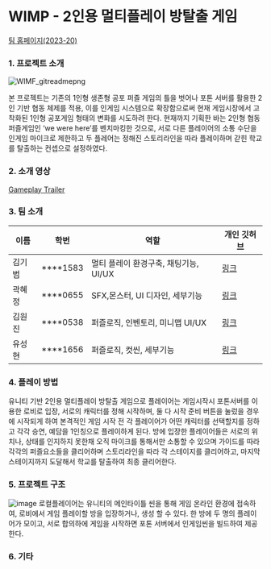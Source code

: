 # WIMP - 2인용 멀티플레이 방탈출 게임

[팀 홈페이지(2023-20)](https://kookmin-sw.github.io/capstone-2023-20/)


### 1. 프로젝트 소개

![WIMF_gitreadmepng](https://user-images.githubusercontent.com/67236054/229353376-b0528b79-79d8-4935-b61d-0d2fe58fcd4a.png)

 본 프로젝트는 기존의 1인형 생존형 공포 퍼즐 게임의 틀을 벗어나 포톤 서버를 활용한 2인 기반 협동 체제를 적용, 이를 인게임 시스템으로 확장함으로써 현재 게임시장에서 고착화된 1인형 공포게임 형태의 변화를 시도하려 한다. 현재까지 기획한 바는 2인형 협동 퍼즐게임인 ‘we were here’를 벤치마킹한 것으로, 서로 다른 플레이어의 소통 수단을 인게임 마이크로 제한하고 두 플레어는 정해진 스토리라인을 따라 플레이하며 갇힌 학교를 탈출하는 컨셉으로 설정하였다.

### 2. 소개 영상
[Gameplay Trailer](https://www.youtube.com/watch?v=A92wvyZtpd4)

### 3. 팀 소개

|이름|학번|역할|개인 깃허브|
|-|-|-|-|
|김기범|****1583|멀티 플레이 환경구축, 채팅기능, UI/UX |[링크](https://github.com/jimi567)|
|곽혜정|****0655|SFX,몬스터, UI 디자인, 세부기능|[링크](https://github.com/kwawak)|
|김원진|****0538|퍼즐로직, 인벤토리, 미니맵 UI/UX|[링크](https://github.com/oen0thera)|
|유성현|****1656|퍼즐로직, 컷씬, 세부기능|[링크](https://github.com/SeongHyeon0409)|

### 4. 플레이 방법

 유니티 기반 2인용 멀티플레이 방탈출 게임으로 플레이어는 게임시작시 포톤서버를 이용한 로비로 입장, 서로의 캐릭터를 정해 시작하며, 둘 다 시작 준비 버튼을 눌렀을 경우에 시작되게 하여 본격적인 게임 시작 전 각 플레이어가 어떤 캐릭터를 선택할지를 정하고 각각 승연, 예담을 1인칭으로 플레이하게 된다. 방에 입장한 플레이어들은 서로의 위치나, 상태를 인지하지 못한채 오직 마이크를 통해서만 소통할 수 있으며 가이드를 따라 각각의 퍼즐요소들을 클리어하며 스토리라인을 따라 각 스테이지를 클리어하고, 마지막 스테이지까지 도달해서 학교를 탈출하여 최종 클리어한다.

### 5. 프로젝트 구조

![image](https://user-images.githubusercontent.com/31495131/229294440-e6128fee-73ce-41b8-b303-66b767762299.png)
로컬플레이어는 유니티의 메인타이틀 씬을 통해 게임 온라인 환경에 접속하여, 로비에서 게임 플레이할 방을 입장하거나, 생성 할 수 있다. 한 방에 두 명의 플레이어가 모이고, 서로 합의하에 게임을 시작하면 포톤 서버에서 인게임씬을 빌드하여 제공한다.

### 6. 기타

